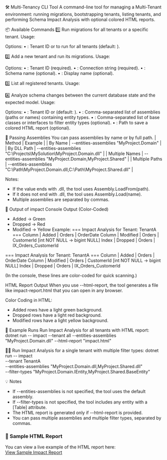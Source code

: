 ﻿🛠 Multi-Tenancy CLI Tool
A command-line tool for managing a Multi-Tenant environment: running migrations, bootstrapping tenants, listing tenants, and performing Schema Impact Analysis with optional colored HTML reports.

📦 Available Commands
1️⃣ 
Run migrations for all tenants or a specific tenant.
Usage:

Options:
• 	 : Tenant ID or  to run for all tenants (default: ).

2️⃣ 
Add a new tenant and run its migrations.
Usage:

Options:
• 	 : Tenant ID (required).
• 	 : Connection string (required).
• 	 : Schema name (optional).
• 	 : Display name (optional).

3️⃣ 
List all registered tenants.
Usage:


4️⃣ 
Analyze schema changes between the current database state and the expected model.
Usage:

Options:
• 	 : Tenant ID or  (default: ).
• 	 : Comma-separated list of assemblies (paths or names) containing entity types.
• 	 : Comma-separated list of base classes or interfaces to filter entity types (optional).
• 	 : Path to save a colored HTML report (optional).

📂 Passing Assemblies
You can pass assemblies by name or by full path.
| Method | Example | 
| By Name | --entities-assemblies "MyProject.Domain" | 
| By DLL Path | --entities-assemblies "C:\Projects\MySolution\MyProject.Domain.dll" | 
| Multiple Names | --entities-assemblies "MyProject.Domain,MyProject.Shared" | 
| Multiple Paths | --entities-assemblies "C:\Path\MyProject.Domain.dll,C:\Path\MyProject.Shared.dll" | 


Notes:
- If the value ends with .dll, the tool uses Assembly.LoadFrom(path).
- If it does not end with .dll, the tool uses Assembly.Load(name).
- Multiple assemblies are separated by commas.


🎨 Output of impact
Console Output (Color-Coded)
- Added → Green
- Dropped → Red
- Modified → Yellow
Example:
=== Impact Analysis for Tenant: TenantA ===
Column | Added    | Orders | OrderDate
Column | Modified | Orders | CustomerId [int NOT NULL -> bigint NULL]
Index  | Dropped  | Orders | IX_Orders_CustomerId

=== Impact Analysis for Tenant: TenantA ===
Column | Added    | Orders | OrderDate
Column | Modified | Orders | CustomerId [int NOT NULL -> bigint NULL]
Index  | Dropped  | Orders | IX_Orders_CustomerId

(In the console, these lines are color-coded for quick scanning.)

HTML Report Output
When you use --html-report, the tool generates a file like impact-report.html that you can open in any browser.

Color Coding in HTML:
- Added rows have a light green background.
- Dropped rows have a light red background.
- Modified rows have a light yellow background.

📌 Example Runs
Run Impact Analysis for all tenants with HTML report:
dotnet run -- impact --tenant all --entities-assemblies "MyProject.Domain.dll" --html-report "impact.html"


Run Impact Analysis for a single tenant with multiple filter types:
dotnet run -- impact \
  --tenant TenantA \
  --entities-assemblies "MyProject.Domain.dll,MyProject.Shared.dll" \
  --filter-types "MyProject.Domain.IEntity,MyProject.Shared.BaseEntity"



💡 Notes
- If --entities-assemblies is not specified, the tool uses the default assembly.
- If --filter-types is not specified, the tool includes any entity with a [Table] attribute.
- The HTML report is generated only if --html-report is provided.
- You can pass multiple assemblies and multiple filter types, separated by commas.

### 📄 Sample HTML Report
You can view a live example of the HTML report here:  
[View Sample Impact Report](./sample-impact-report.html)